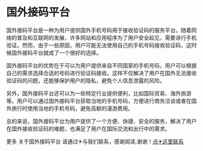 # 国外接码平台

国外接码平台是一种为用户提供国外手机号码用于接收验证码的服务平台。随着网络的普及和互联网的发展，许多网站和应用程序为了用户安全起见，需要进行手机验证。然而，由于一些原因，用户可能无法使用自己的手机号码接收验证码，这时候国外接码平台就成了一个很好的选择。

国外接码平台的优势在于可以为用户提供来自不同国家的手机号码，用户可以根据自己的需求选择合适的号码进行验证码接收。这样不仅解决了用户在国外无法接收验证码的问题，还能够保护用户的隐私，避免个人信息泄露的风险。

另外，国外接码平台还可以为一些特定行业提供便利，比如国际贸易、海外旅游等。用户可以通过国外接码平台获取当地的手机号码，方便进行商务洽谈或者在国外旅行时使用当地的手机号码，避免高额的漫游费用。

总的来说，国外接码平台为用户提供了一个方便、快捷、安全的服务，解决了用户在国外接收验证码的难题，也满足了用户在国际交流和出行中的需求。

更多 关于国外接码平台 请通过✈与我们联系，感谢阅读,谢谢！[点✈这里联系](https://ww.k02.cc)